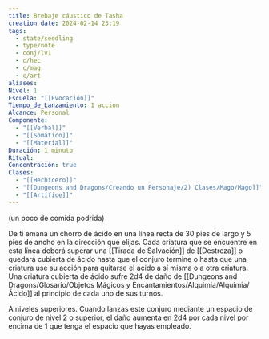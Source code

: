 ```yaml
---
title: Brebaje cáustico de Tasha
creation date: 2024-02-14 23:19
tags:
  - state/seedling
  - type/note
  - conj/lv1
  - c/hec
  - c/mag
  - c/art
aliases: 
Nivel: 1
Escuela: "[[Evocación]]"
Tiempo_de_Lanzamiento: 1 accion
Alcance: Personal
Componente:
  - "[[Verbal]]"
  - "[[Somático]]"
  - "[[Material]]"
Duración: 1 minuto
Ritual: 
Concentración: true
Clases:
  - "[[Hechicero]]"
  - "[[Dungeons and Dragons/Creando un Personaje/2) Clases/Mago/Mago]]"
  - "[[Artífice]]"
---
```

(un poco de comida podrida)

De ti emana un chorro de ácido en una línea recta de 30 pies de largo y 5 pies de ancho en la
dirección que elijas. Cada criatura que se encuentre en esta línea deberá superar una [[Tirada de Salvación]] de [[Destreza]] o quedará cubierta de ácido hasta que el conjuro termine o hasta que una
criatura use su acción para quitarse el ácido a sí misma o a otra criatura. Una criatura cubierta de
ácido sufre 2d4 de daño de [[Dungeons and Dragons/Glosario/Objetos Mágicos y Encantamientos/Alquimia/Alquimia/Ácido]] al principio de cada uno de sus turnos.

A niveles superiores. Cuando lanzas este conjuro mediante un espacio de conjuro de nivel 2 o
superior, el daño aumenta en 2d4 por cada nivel por encima de 1 que tenga el espacio que hayas
empleado.
